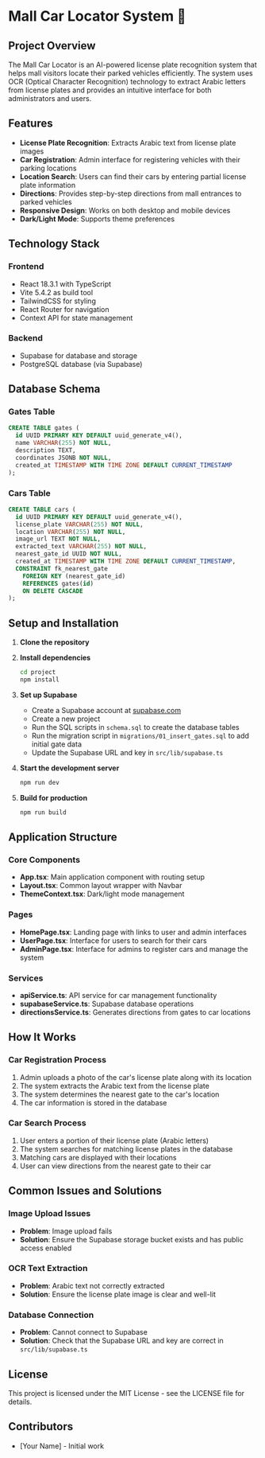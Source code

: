 # Mall Car Locator System 🚗

## Project Overview

The Mall Car Locator is an AI-powered license plate recognition system that helps mall visitors locate their parked vehicles efficiently. The system uses OCR (Optical Character Recognition) technology to extract Arabic letters from license plates and provides an intuitive interface for both administrators and users.

## Features

- **License Plate Recognition**: Extracts Arabic text from license plate images
- **Car Registration**: Admin interface for registering vehicles with their parking locations
- **Location Search**: Users can find their cars by entering partial license plate information
- **Directions**: Provides step-by-step directions from mall entrances to parked vehicles
- **Responsive Design**: Works on both desktop and mobile devices
- **Dark/Light Mode**: Supports theme preferences

## Technology Stack

### Frontend
- React 18.3.1 with TypeScript
- Vite 5.4.2 as build tool
- TailwindCSS for styling
- React Router for navigation
- Context API for state management

### Backend
- Supabase for database and storage
- PostgreSQL database (via Supabase)

## Database Schema

### Gates Table
```sql
CREATE TABLE gates (
  id UUID PRIMARY KEY DEFAULT uuid_generate_v4(),
  name VARCHAR(255) NOT NULL,
  description TEXT,
  coordinates JSONB NOT NULL,
  created_at TIMESTAMP WITH TIME ZONE DEFAULT CURRENT_TIMESTAMP
);
```

### Cars Table
```sql
CREATE TABLE cars (
  id UUID PRIMARY KEY DEFAULT uuid_generate_v4(),
  license_plate VARCHAR(255) NOT NULL,
  location VARCHAR(255) NOT NULL,
  image_url TEXT NOT NULL,
  extracted_text VARCHAR(255) NOT NULL,
  nearest_gate_id UUID NOT NULL,
  created_at TIMESTAMP WITH TIME ZONE DEFAULT CURRENT_TIMESTAMP,
  CONSTRAINT fk_nearest_gate
    FOREIGN KEY (nearest_gate_id)
    REFERENCES gates(id)
    ON DELETE CASCADE
);
```

## Setup and Installation

1. **Clone the repository**

2. **Install dependencies**
   ```bash
   cd project
   npm install
   ```

3. **Set up Supabase**
   - Create a Supabase account at [supabase.com](https://supabase.com)
   - Create a new project
   - Run the SQL scripts in `schema.sql` to create the database tables
   - Run the migration script in `migrations/01_insert_gates.sql` to add initial gate data
   - Update the Supabase URL and key in `src/lib/supabase.ts`

4. **Start the development server**
   ```bash
   npm run dev
   ```

5. **Build for production**
   ```bash
   npm run build
   ```

## Application Structure

### Core Components

- **App.tsx**: Main application component with routing setup
- **Layout.tsx**: Common layout wrapper with Navbar
- **ThemeContext.tsx**: Dark/light mode management

### Pages

- **HomePage.tsx**: Landing page with links to user and admin interfaces
- **UserPage.tsx**: Interface for users to search for their cars
- **AdminPage.tsx**: Interface for admins to register cars and manage the system

### Services

- **apiService.ts**: API service for car management functionality
- **supabaseService.ts**: Supabase database operations
- **directionsService.ts**: Generates directions from gates to car locations

## How It Works

### Car Registration Process

1. Admin uploads a photo of the car's license plate along with its location
2. The system extracts the Arabic text from the license plate
3. The system determines the nearest gate to the car's location
4. The car information is stored in the database

### Car Search Process

1. User enters a portion of their license plate (Arabic letters)
2. The system searches for matching license plates in the database
3. Matching cars are displayed with their locations
4. User can view directions from the nearest gate to their car

## Common Issues and Solutions

### Image Upload Issues

- **Problem**: Image upload fails
- **Solution**: Ensure the Supabase storage bucket exists and has public access enabled

### OCR Text Extraction

- **Problem**: Arabic text not correctly extracted
- **Solution**: Ensure the license plate image is clear and well-lit

### Database Connection

- **Problem**: Cannot connect to Supabase
- **Solution**: Check that the Supabase URL and key are correct in `src/lib/supabase.ts`

## License

This project is licensed under the MIT License - see the LICENSE file for details.

## Contributors

- [Your Name] - Initial work
